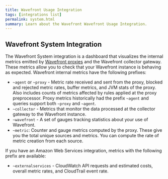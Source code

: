 ```yaml
---
title: Wavefront Usage Integration
tags: [integrations list]
permalink: system.html
summary: Learn about the Wavefront Wavefront Usage Integration.
---
```

## Wavefront System Integration

The Wavefront System integration is a dashboard that visualizes the internal metrics emitted by [Wavefront proxies](https://docs.wavefront.com/proxies.html) and the Wavefront collector gateway. These metrics allow you to check that your Wavefront instance is behaving as expected. Wavefront internal metrics have the following prefixes:

  - `~agent` or `~proxy` - Metric rate received and sent from the proxy, blocked and rejected metric rates, buffer metrics, and JVM stats of the proxy. Also includes counts of metrics affected by rules applied at the proxy preprocessor. Proxy metrics historically had the prefix `~agent` and queries support both `~proxy` and `~agent`.
  - `~collector` - Metrics that monitor the data processed at the collector gateway to the Wavefront instance.
  - `~wavefront` - A set of gauges tracking statistics about your use of Wavefront.
  - `~metric`: Counter and gauge metrics computed by the proxy. These give you the total unique sources and metrics.  You can compute the rate of metric creation from each source.

If you have an Amazon Web Services integration, metrics with the following prefix are available:

  - `~externalservices` - CloudWatch API requests and estimated costs, overall metric rates, and CloudTrail event rate.

